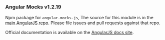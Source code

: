 ### Angular Mocks v1.2.19 ###

Npm package for ```angular-mocks.js```, The source for this module is in the
[main AngularJS repo](https://github.com/angular/angular.js/tree/master/src/ngMock).
Please file issues and pull requests against that repo.

Official documentation is available on the
[AngularJS docs site](https://docs.angularjs.org/api/ngMock).
